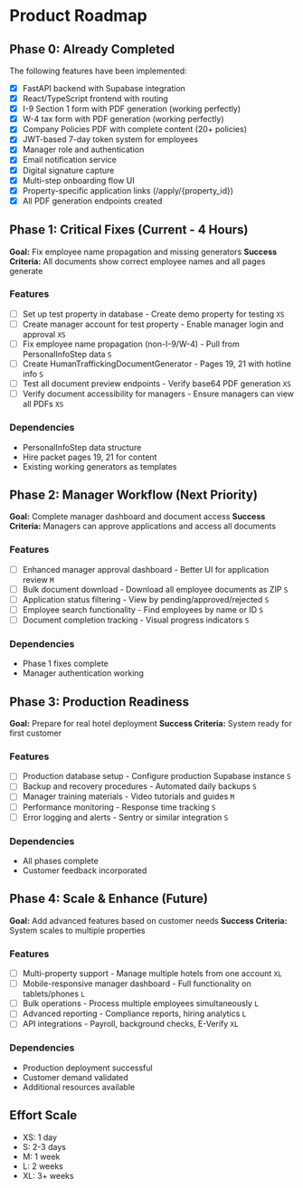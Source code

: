 # Product Roadmap

## Phase 0: Already Completed

The following features have been implemented:

- [x] FastAPI backend with Supabase integration
- [x] React/TypeScript frontend with routing
- [x] I-9 Section 1 form with PDF generation (working perfectly)
- [x] W-4 tax form with PDF generation (working perfectly)
- [x] Company Policies PDF with complete content (20+ policies)
- [x] JWT-based 7-day token system for employees
- [x] Manager role and authentication
- [x] Email notification service
- [x] Digital signature capture
- [x] Multi-step onboarding flow UI
- [x] Property-specific application links (/apply/{property_id})
- [x] All PDF generation endpoints created

## Phase 1: Critical Fixes (Current - 4 Hours)

**Goal:** Fix employee name propagation and missing generators
**Success Criteria:** All documents show correct employee names and all pages generate

### Features

- [ ] Set up test property in database - Create demo property for testing `XS`
- [ ] Create manager account for test property - Enable manager login and approval `XS`
- [ ] Fix employee name propagation (non-I-9/W-4) - Pull from PersonalInfoStep data `S`
- [ ] Create HumanTraffickingDocumentGenerator - Pages 19, 21 with hotline info `S`
- [ ] Test all document preview endpoints - Verify base64 PDF generation `XS`
- [ ] Verify document accessibility for managers - Ensure managers can view all PDFs `XS`

### Dependencies

- PersonalInfoStep data structure
- Hire packet pages 19, 21 for content
- Existing working generators as templates

## Phase 2: Manager Workflow (Next Priority)

**Goal:** Complete manager dashboard and document access
**Success Criteria:** Managers can approve applications and access all documents

### Features

- [ ] Enhanced manager approval dashboard - Better UI for application review `M`
- [ ] Bulk document download - Download all employee documents as ZIP `S`
- [ ] Application status filtering - View by pending/approved/rejected `S`
- [ ] Employee search functionality - Find employees by name or ID `S`
- [ ] Document completion tracking - Visual progress indicators `S`

### Dependencies

- Phase 1 fixes complete
- Manager authentication working

## Phase 3: Production Readiness

**Goal:** Prepare for real hotel deployment
**Success Criteria:** System ready for first customer

### Features

- [ ] Production database setup - Configure production Supabase instance `S`
- [ ] Backup and recovery procedures - Automated daily backups `S`
- [ ] Manager training materials - Video tutorials and guides `M`
- [ ] Performance monitoring - Response time tracking `S`
- [ ] Error logging and alerts - Sentry or similar integration `S`

### Dependencies

- All phases complete
- Customer feedback incorporated

## Phase 4: Scale & Enhance (Future)

**Goal:** Add advanced features based on customer needs
**Success Criteria:** System scales to multiple properties

### Features

- [ ] Multi-property support - Manage multiple hotels from one account `XL`
- [ ] Mobile-responsive manager dashboard - Full functionality on tablets/phones `L`
- [ ] Bulk operations - Process multiple employees simultaneously `L`
- [ ] Advanced reporting - Compliance reports, hiring analytics `L`
- [ ] API integrations - Payroll, background checks, E-Verify `XL`

### Dependencies

- Production deployment successful
- Customer demand validated
- Additional resources available

## Effort Scale
- XS: 1 day
- S: 2-3 days
- M: 1 week
- L: 2 weeks
- XL: 3+ weeks